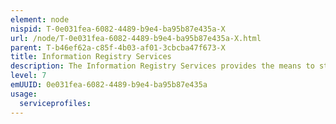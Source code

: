 ```yaml
---
element: node
nispid: T-0e031fea-6082-4489-b9e4-ba95b87e435a-X
url: /node/T-0e031fea-6082-4489-b9e4-ba95b87e435a-X.html
parent: T-b46ef62a-c85f-4b03-af01-3cbcba47f673-X
title: Information Registry Services
description: The Information Registry Services provides the means to store, manage and retrieve references to authoritative information required for execution of simulation models. The Information Registry Services facilitates the retrieval of metadata associated with the authoritative information reference, including the provenance, semantics, structure and the means to retrieve the information. The Information Registry Services allows the outputs of a simulation model to be registered and utilized as the inputs for future simulations. The authoritative information may not come from a single source, but instead be the result of aggregation, correlation, mediation and/or orchestration.
level: 7
emUUID: 0e031fea-6082-4489-b9e4-ba95b87e435a
usage:
  serviceprofiles:
---
```

